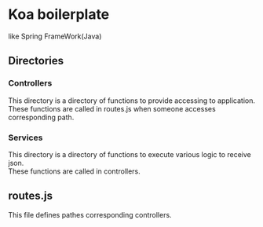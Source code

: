 # Koa boilerplate
like Spring FrameWork(Java)

## Directories
### Controllers
This directory is a directory of functions to provide accessing to application.  
These functions are called in routes.js when someone accesses corresponding path.

### Services
This directory is a directory of functions to execute various logic to receive json.  
These functions are called in controllers.

## routes.js
This file defines pathes corresponding controllers.


